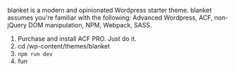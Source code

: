 blanket is a modern and opinionated Wordpress starter theme. blanket assumes you're familiar with the following: Advanced Wordpress, ACF, non-jQuery DOM manipulation, NPM, Webpack, SASS.

1. Purchase and install ACF PRO. Just do it.
2. cd /wp-content/themes/blanket
3. `npm run dev`
4. fun

